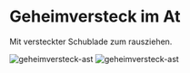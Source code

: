 # Geheimversteck im At

Mit versteckter Schublade zum rausziehen.

![geheimversteck-ast](P1940810.JPG)
![geheimversteck-ast](P1940813.JPG)
